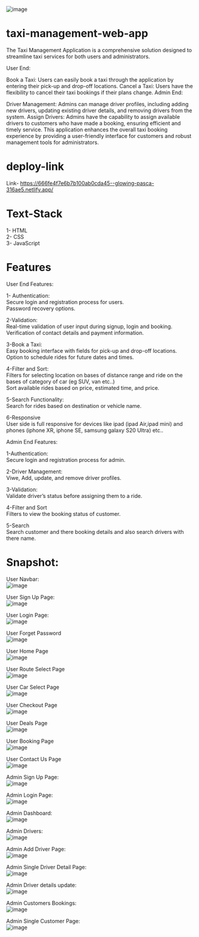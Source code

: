 ![image](https://github.com/DivYam062/taxi-management/assets/106383705/71c99d9a-0453-4bae-b526-008f8d7c4958)

# taxi-management-web-app

The Taxi Management Application is a comprehensive solution designed to streamline taxi services for both users and administrators.

User End:

Book a Taxi: Users can easily book a taxi through the application by entering their pick-up and drop-off locations.
Cancel a Taxi: Users have the flexibility to cancel their taxi bookings if their plans change.
Admin End:

Driver Management: Admins can manage driver profiles, including adding new drivers, updating existing driver details, and removing drivers from the system.
Assign Drivers: Admins have the capability to assign available drivers to customers who have made a booking, ensuring efficient and timely service.
This application enhances the overall taxi booking experience by providing a user-friendly interface for customers and robust management tools for administrators.

# deploy-link

Link- https://666fe4f7e6b7b100ab0cda45--glowing-pasca-316ae5.netlify.app/

# Text-Stack

1- HTML<br/>
2- CSS<br/>
3- JavaScript<br/>

# Features

User End Features:<br/>

1- Authentication:<br/>
Secure login and registration process for users.<br/>
Password recovery options.<br/>

2-Validation:<br/>
Real-time validation of user input during signup, login and booking.<br/>
Verification of contact details and payment information.<br/>

3-Book a Taxi:<br/>
Easy booking interface with fields for pick-up and drop-off locations.<br/>
Option to schedule rides for future dates and times.<br/>

4-Filter and Sort:<br/>
Filters for selecting location on bases of distance range and ride on the bases of category of car (eg SUV, van etc..)<br/>
Sort available rides based on price, estimated time, and price.<br/>

5-Search Functionality:<br/>
Search for rides based on destination or vehicle name.<br/>

6-Responsive<br/>
User side is full responsive for devices like ipad (ipad Air,ipad mini) and phones (iphone XR, iphone SE, samsung galaxy S20 Ultra) etc..

Admin End Features:<br/>
  
1-Authentication:<br/>
Secure login and registration process for admin.<br/>

2-Driver Management:<br/>
Viwe, Add, update, and remove driver profiles.<br/>

3-Validation:<br/>
Validate driver’s status before assigning them to a ride.<br/>

4-Filter and Sort<br/>
Filters to view the booking status of customer.<br/>

5-Search<br/>
Search customer and there booking details and also search drivers with there name.<br/>

# Snapshot:

User Navbar:<br/>
![image](https://github.com/DivYam062/taxi-management/assets/106383705/a02cf5a1-bf5c-44be-ae82-2c2866f55b7b)

User Sign Up Page:<br/>
![image](https://github.com/DivYam062/taxi-management/assets/106383705/ae2a5dc6-6065-4bc8-87a4-624bc2bb446e)

User Login Page:<br/>
![image](https://github.com/DivYam062/taxi-management/assets/106383705/28905641-adfb-4c96-849c-dc3d83b27282)

User Forget Password<br/>
![image](https://github.com/DivYam062/taxi-management/assets/106383705/b5adcbd8-e3d5-47eb-aa19-116c295c2d02)

User Home Page<br/>
![image](https://github.com/DivYam062/taxi-management/assets/106383705/0f1395e4-2997-4c46-85af-e93a602b0b8c)

User Route Select Page<br/>
![image](https://github.com/DivYam062/taxi-management/assets/106383705/92803543-23d0-4729-a623-1c2da9c93fb6)

User Car Select Page<br/>
![image](https://github.com/DivYam062/taxi-management/assets/106383705/e02d093c-9c09-4f5e-b253-64a676f7f72b)

User Checkout Page<br/>
![image](https://github.com/DivYam062/taxi-management/assets/106383705/5b2d5bc4-ce33-4b89-8873-d27cf16fec7b)

User Deals Page<br/>
![image](https://github.com/DivYam062/taxi-management/assets/106383705/792520d4-cc9a-4a71-9e3a-47cf78d30677)

User Booking Page<br/>
![image](https://github.com/DivYam062/taxi-management/assets/106383705/6ae1f28f-8eb9-45a9-b63c-7d0041a5e4ce)

User Contact Us Page<br/>
![image](https://github.com/DivYam062/taxi-management/assets/106383705/c388e448-c0e6-4002-9635-2a5dde13bd7c)


Admin Sign Up Page:<br/>
![image](https://github.com/DivYam062/taxi-management/assets/106383705/4ff45484-4d1f-4348-83c9-7726d1196a79)

Admin Login Page:<br/>
![image](https://github.com/DivYam062/taxi-management/assets/106383705/abb1e9f1-2fa6-43cf-97fb-386206c7e067)

Admin Dashboard:<br/>
![image](https://github.com/DivYam062/taxi-management/assets/106383705/3c95e0c9-cb7c-43aa-9c33-2261321f29f2)

Admin Drivers:<br/>
![image](https://github.com/DivYam062/taxi-management/assets/106383705/6bfb059c-9c92-4a18-8efb-714415b4ebb5)

Admin Add Driver Page:<br/>
![image](https://github.com/DivYam062/taxi-management/assets/106383705/899b019a-e23f-4339-b408-7123bc76a001)

Admin Single Driver Detail Page:<br/>
![image](https://github.com/DivYam062/taxi-management/assets/106383705/b5eaf789-1477-4fee-b1ec-ff26f2027274)

Admin Driver details update:<br/>
![image](https://github.com/DivYam062/taxi-management/assets/106383705/475ee920-ed54-479d-bd88-c2a4cc4a4e77)

Admin Customers Bookings:<br/>
![image](https://github.com/DivYam062/taxi-management/assets/106383705/92994c67-a323-4821-a8b9-263890e31aaa)

Admin Single Customer Page:<br/>
![image](https://github.com/DivYam062/taxi-management/assets/106383705/c1d3f0f6-bd7b-4405-b13b-8d1b0d322b7c)

